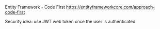 Entity Framework - Code First
https://entityframeworkcore.com/approach-code-first

Security idea: use JWT web token once the user is authenticated